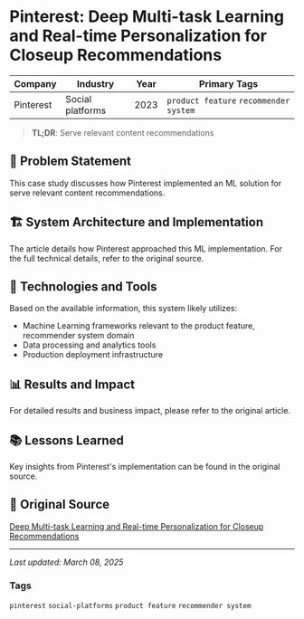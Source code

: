 # Pinterest: Deep Multi-task Learning and Real-time Personalization for Closeup Recommendations

| Company | Industry | Year | Primary Tags | 
|---------|----------|------|--------------|
| Pinterest | Social platforms | 2023 | `product feature` `recommender system` |

> **TL;DR**: Serve relevant content recommendations

## 📝 Problem Statement

This case study discusses how Pinterest implemented an ML solution for serve relevant content recommendations.

## 🏗️ System Architecture and Implementation

The article details how Pinterest approached this ML implementation. For the full technical details, refer to the original source.

## 🔧 Technologies and Tools

Based on the available information, this system likely utilizes:

- Machine Learning frameworks relevant to the product feature, recommender system domain
- Data processing and analytics tools
- Production deployment infrastructure

## 📊 Results and Impact

For detailed results and business impact, please refer to the original article.

## 📚 Lessons Learned

Key insights from Pinterest's implementation can be found in the original source.

## 🔗 Original Source

[Deep Multi-task Learning and Real-time Personalization for Closeup Recommendations](https://medium.com/pinterest-engineering/deep-multi-task-learning-and-real-time-personalization-for-closeup-recommendations-1030edfe445f)

---

*Last updated: March 08, 2025*

### Tags

`pinterest` `social-platforms` `product feature` `recommender system`
